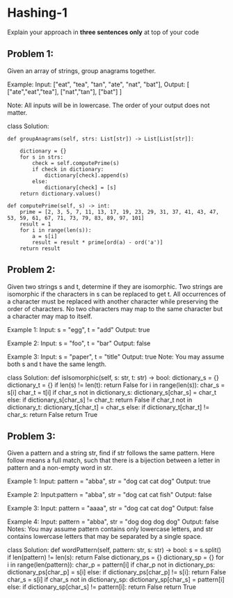 # Hashing-1
Explain your approach in **three sentences only** at top of your code


## Problem 1:
Given an array of strings, group anagrams together.

Example:
Input: ["eat", "tea", "tan", "ate", "nat", "bat"],
Output:
[
  ["ate","eat","tea"],
  ["nat","tan"],
  ["bat"]
]

Note:
All inputs will be in lowercase.
The order of your output does not matter.

class Solution:
    
    def groupAnagrams(self, strs: List[str]) -> List[List[str]]:
        
        dictionary = {}
        for s in strs:
            check = self.computePrime(s)
            if check in dictionary:
                dictionary[check].append(s)
            else:
                dictionary[check] = [s]
        return dictionary.values()
    
    def computePrime(self, s) -> int:
        prime = [2, 3, 5, 7, 11, 13, 17, 19, 23, 29, 31, 37, 41, 43, 47, 53, 59, 61, 67, 71, 73, 79, 83, 89, 97, 101]
        result = 1
        for i in range(len(s)):
            a = s[i]
            result = result * prime[ord(a) - ord('a')]
        return result
<!-- # Time complexity: O(n), n - average length of longest string in strs
# Space complexity: O(n)
# Approach: Exploit the properly of prime numbers: Product of two different prime numbers is always unique.Take the first 26 prime numbers. Map it to its position in the array using the alphabetical number order.Multiply it repetetively to get a unique value for every word. Map the value to the dictionary in the format: {value:[List of strings]}. Return List of strings once the entire strs has been traversed.     -->

## Problem 2:
Given two strings s and t, determine if they are isomorphic.
Two strings are isomorphic if the characters in s can be replaced to get t.
All occurrences of a character must be replaced with another character while preserving the order of characters. No two characters may map to the same character but a character may map to itself.

Example 1:
Input: s = "egg", t = "add"
Output: true

Example 2:
Input: s = "foo", t = "bar"
Output: false

Example 3:
Input: s = "paper", t = "title"
Output: true
Note:
You may assume both s and t have the same length.

class Solution:
    def isIsomorphic(self, s: str, t: str) -> bool:
        dictionary_s = {}
        dictionary_t = {}
        if len(s) != len(t):
            return False
        for i in range(len(s)):
            char_s = s[i]
            char_t = t[i]
            if char_s not in dictionary_s:
                dictionary_s[char_s] = char_t
            else:
                if dictionary_s[char_s] != char_t:
                    return False
            if char_t not in dictionary_t:
                dictionary_t[char_t] = char_s
            else:
                if dictionary_t[char_t] != char_s:
                    return False
        return True
    
<!-- #Time Complexity: O(n) -->
<!-- # Space Complexity: O(n^2) 2- hash maps involved. 
# Approach:  one to check mapping from s to t and the other from t to s. 
#                               check for all the cases where it could be false and return false if any discrepancy is 
#                               found, once the entire string is traversed return true. -->




## Problem 3:
Given a pattern and a string str, find if str follows the same pattern.
Here follow means a full match, such that there is a bijection between a letter in pattern and a non-empty word in str.

Example 1:
Input: pattern = "abba", str = "dog cat cat dog"
Output: true

Example 2:
Input:pattern = "abba", str = "dog cat cat fish"
Output: false

Example 3:
Input: pattern = "aaaa", str = "dog cat cat dog"
Output: false

Example 4:
Input: pattern = "abba", str = "dog dog dog dog"
Output: false
Notes:
You may assume pattern contains only lowercase letters, and str contains lowercase letters that may be separated by a single space.

class Solution:
    def wordPattern(self, pattern: str, s: str) -> bool:
        s = s.split()
        if len(pattern) != len(s):
            return False
        dictionary_ps = {}
        dictionary_sp = {}
        for i in range(len(pattern)):
            char_p = pattern[i]
            if char_p not in dictionary_ps:
                dictionary_ps[char_p] = s[i]
            else:
                if dictionary_ps[char_p] != s[i]:
                    return False
            char_s = s[i]
            if char_s not in dictionary_sp:
                dictionary_sp[char_s] = pattern[i]
            else:
                if dictionary_sp[char_s] != pattern[i]:
                    return False
        return True
    
<!-- # Time Complexity: O(n) [n - Length of the pattern] 
# Space Complexity: O(n^2) [ 2 hash maps involved]
# Approach: use two hashmaps -> one to check mapping from pattern to s and the other from s to pattern. 
#                               check for all the cases where it could be false and return false if any discrepancy is 
#                               found, once the entire string is traversed return true.  -->

